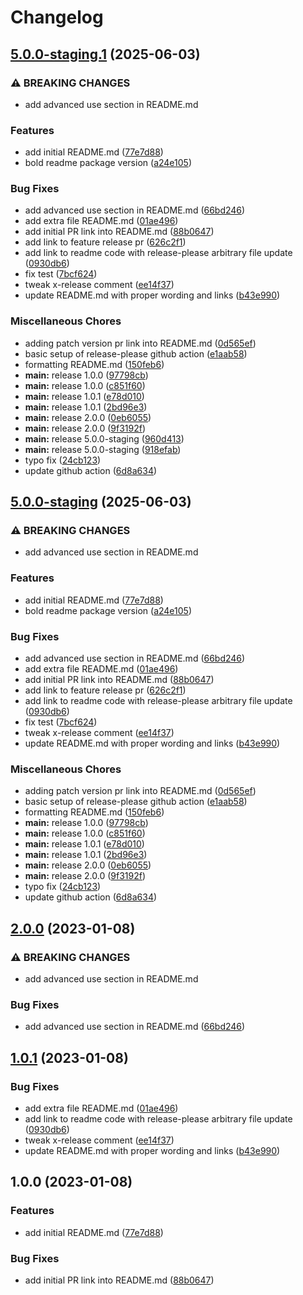 # Changelog

## [5.0.0-staging.1](https://github.com/clspeter/expo-release-please-example/compare/v5.0.0-staging...v5.0.0-staging.1) (2025-06-03)


### ⚠ BREAKING CHANGES

* add advanced use section in README.md

### Features

* add initial README.md ([77e7d88](https://github.com/clspeter/expo-release-please-example/commit/77e7d8885c84a69f6d016624dd4e674cd084c8a2))
* bold readme package version ([a24e105](https://github.com/clspeter/expo-release-please-example/commit/a24e10535334955b58d5bb7a2e4ddfb4c3225056))


### Bug Fixes

* add advanced use section in README.md ([66bd246](https://github.com/clspeter/expo-release-please-example/commit/66bd24635f00642d221cb19211fe63048ac29cbf))
* add extra file README.md ([01ae496](https://github.com/clspeter/expo-release-please-example/commit/01ae4968adb0b6029096718e154de34ac366e31b))
* add initial PR link into README.md ([88b0647](https://github.com/clspeter/expo-release-please-example/commit/88b0647518f0b74950051c2760a93f5cb4ff0039))
* add link to feature release pr ([626c2f1](https://github.com/clspeter/expo-release-please-example/commit/626c2f1383d651b25742c146c037c3e6f1e9b73a))
* add link to readme code with release-please arbitrary file update ([0930db6](https://github.com/clspeter/expo-release-please-example/commit/0930db6ce13f8a2257f797f82dcb285bbc374ab1))
* fix test ([7bcf624](https://github.com/clspeter/expo-release-please-example/commit/7bcf624fb12410313919f0d421623665dae63d75))
* tweak x-release comment ([ee14f37](https://github.com/clspeter/expo-release-please-example/commit/ee14f370548bcb4f7f61a9f317012cf428c9352e))
* update README.md with proper wording and links ([b43e990](https://github.com/clspeter/expo-release-please-example/commit/b43e990d7e8f4cae779e3a56f145c6c80d48735c))


### Miscellaneous Chores

* adding patch version pr link into README.md ([0d565ef](https://github.com/clspeter/expo-release-please-example/commit/0d565ef8a450aec8fe2452d9887efa783f0cd89f))
* basic setup of release-please github action ([e1aab58](https://github.com/clspeter/expo-release-please-example/commit/e1aab588be0562fb6e59d91e6d2194598d7bda1c))
* formatting README.md ([150feb6](https://github.com/clspeter/expo-release-please-example/commit/150feb68ef82fe5f11a5cd512a0373f167af475b))
* **main:** release 1.0.0 ([97798cb](https://github.com/clspeter/expo-release-please-example/commit/97798cba3fc878a676ec9b8d91dd4ef53ad648ff))
* **main:** release 1.0.0 ([c851f60](https://github.com/clspeter/expo-release-please-example/commit/c851f60fdb75741cdf42304b6c330d80e82116f6))
* **main:** release 1.0.1 ([e78d010](https://github.com/clspeter/expo-release-please-example/commit/e78d010267fe3e699cdf254c3a2f3eb38cd24038))
* **main:** release 1.0.1 ([2bd96e3](https://github.com/clspeter/expo-release-please-example/commit/2bd96e3b0b94409809362a804f086351f2083497))
* **main:** release 2.0.0 ([0eb6055](https://github.com/clspeter/expo-release-please-example/commit/0eb6055065157ea391003f8a364f5ef22067a28a))
* **main:** release 2.0.0 ([9f3192f](https://github.com/clspeter/expo-release-please-example/commit/9f3192f9c29d3dc81375ff76fba00054964f238f))
* **main:** release 5.0.0-staging ([960d413](https://github.com/clspeter/expo-release-please-example/commit/960d413887f400cf461ccfa9e394efdf7116c25b))
* **main:** release 5.0.0-staging ([918efab](https://github.com/clspeter/expo-release-please-example/commit/918efab126500e560a95cf41a72d3d3c610b387a))
* typo fix ([24cb123](https://github.com/clspeter/expo-release-please-example/commit/24cb1233c0df64c3f129bc1dff4dc633fbfc11c7))
* update github action ([6d8a634](https://github.com/clspeter/expo-release-please-example/commit/6d8a63443c89a8eef8e69aa17c9af9abf69b6d53))

## [5.0.0-staging](https://github.com/clspeter/expo-release-please-example/compare/v4.0.13...v5.0.0-staging) (2025-06-03)


### ⚠ BREAKING CHANGES

* add advanced use section in README.md

### Features

* add initial README.md ([77e7d88](https://github.com/clspeter/expo-release-please-example/commit/77e7d8885c84a69f6d016624dd4e674cd084c8a2))
* bold readme package version ([a24e105](https://github.com/clspeter/expo-release-please-example/commit/a24e10535334955b58d5bb7a2e4ddfb4c3225056))


### Bug Fixes

* add advanced use section in README.md ([66bd246](https://github.com/clspeter/expo-release-please-example/commit/66bd24635f00642d221cb19211fe63048ac29cbf))
* add extra file README.md ([01ae496](https://github.com/clspeter/expo-release-please-example/commit/01ae4968adb0b6029096718e154de34ac366e31b))
* add initial PR link into README.md ([88b0647](https://github.com/clspeter/expo-release-please-example/commit/88b0647518f0b74950051c2760a93f5cb4ff0039))
* add link to feature release pr ([626c2f1](https://github.com/clspeter/expo-release-please-example/commit/626c2f1383d651b25742c146c037c3e6f1e9b73a))
* add link to readme code with release-please arbitrary file update ([0930db6](https://github.com/clspeter/expo-release-please-example/commit/0930db6ce13f8a2257f797f82dcb285bbc374ab1))
* fix test ([7bcf624](https://github.com/clspeter/expo-release-please-example/commit/7bcf624fb12410313919f0d421623665dae63d75))
* tweak x-release comment ([ee14f37](https://github.com/clspeter/expo-release-please-example/commit/ee14f370548bcb4f7f61a9f317012cf428c9352e))
* update README.md with proper wording and links ([b43e990](https://github.com/clspeter/expo-release-please-example/commit/b43e990d7e8f4cae779e3a56f145c6c80d48735c))


### Miscellaneous Chores

* adding patch version pr link into README.md ([0d565ef](https://github.com/clspeter/expo-release-please-example/commit/0d565ef8a450aec8fe2452d9887efa783f0cd89f))
* basic setup of release-please github action ([e1aab58](https://github.com/clspeter/expo-release-please-example/commit/e1aab588be0562fb6e59d91e6d2194598d7bda1c))
* formatting README.md ([150feb6](https://github.com/clspeter/expo-release-please-example/commit/150feb68ef82fe5f11a5cd512a0373f167af475b))
* **main:** release 1.0.0 ([97798cb](https://github.com/clspeter/expo-release-please-example/commit/97798cba3fc878a676ec9b8d91dd4ef53ad648ff))
* **main:** release 1.0.0 ([c851f60](https://github.com/clspeter/expo-release-please-example/commit/c851f60fdb75741cdf42304b6c330d80e82116f6))
* **main:** release 1.0.1 ([e78d010](https://github.com/clspeter/expo-release-please-example/commit/e78d010267fe3e699cdf254c3a2f3eb38cd24038))
* **main:** release 1.0.1 ([2bd96e3](https://github.com/clspeter/expo-release-please-example/commit/2bd96e3b0b94409809362a804f086351f2083497))
* **main:** release 2.0.0 ([0eb6055](https://github.com/clspeter/expo-release-please-example/commit/0eb6055065157ea391003f8a364f5ef22067a28a))
* **main:** release 2.0.0 ([9f3192f](https://github.com/clspeter/expo-release-please-example/commit/9f3192f9c29d3dc81375ff76fba00054964f238f))
* typo fix ([24cb123](https://github.com/clspeter/expo-release-please-example/commit/24cb1233c0df64c3f129bc1dff4dc633fbfc11c7))
* update github action ([6d8a634](https://github.com/clspeter/expo-release-please-example/commit/6d8a63443c89a8eef8e69aa17c9af9abf69b6d53))

## [2.0.0](https://github.com/dmi3y/expo-release-please-example/compare/v1.0.1...v2.0.0) (2023-01-08)


### ⚠ BREAKING CHANGES

* add advanced use section in README.md

### Bug Fixes

* add advanced use section in README.md ([66bd246](https://github.com/dmi3y/expo-release-please-example/commit/66bd24635f00642d221cb19211fe63048ac29cbf))

## [1.0.1](https://github.com/dmi3y/expo-release-please-example/compare/v1.0.0...v1.0.1) (2023-01-08)


### Bug Fixes

* add extra file README.md ([01ae496](https://github.com/dmi3y/expo-release-please-example/commit/01ae4968adb0b6029096718e154de34ac366e31b))
* add link to readme code with release-please arbitrary file update ([0930db6](https://github.com/dmi3y/expo-release-please-example/commit/0930db6ce13f8a2257f797f82dcb285bbc374ab1))
* tweak x-release comment ([ee14f37](https://github.com/dmi3y/expo-release-please-example/commit/ee14f370548bcb4f7f61a9f317012cf428c9352e))
* update README.md with proper wording and links ([b43e990](https://github.com/dmi3y/expo-release-please-example/commit/b43e990d7e8f4cae779e3a56f145c6c80d48735c))

## 1.0.0 (2023-01-08)


### Features

* add initial README.md ([77e7d88](https://github.com/dmi3y/expo-release-please-example/commit/77e7d8885c84a69f6d016624dd4e674cd084c8a2))


### Bug Fixes

* add initial PR link into README.md ([88b0647](https://github.com/dmi3y/expo-release-please-example/commit/88b0647518f0b74950051c2760a93f5cb4ff0039))
